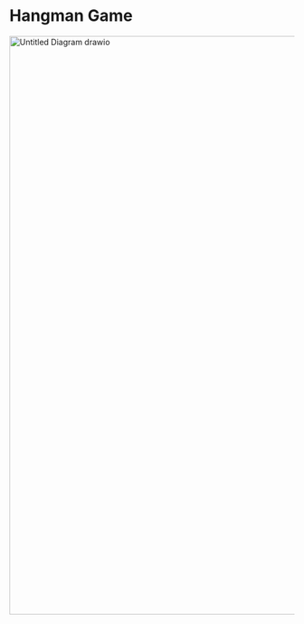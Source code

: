 # Hangman Game
<img width="743" height="1022" alt="Untitled Diagram drawio" src="https://github.com/user-attachments/assets/510719b5-e6d8-432d-93c6-f3c497286f95" />
